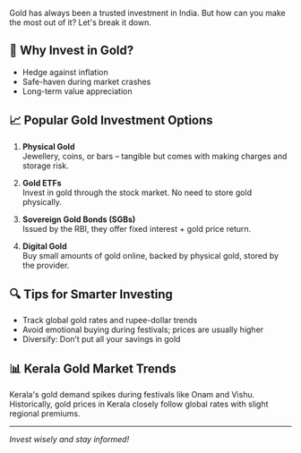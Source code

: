 Gold has always been a trusted investment in India. But how can you make the most out of it? Let's break it down.

## 🧠 Why Invest in Gold?

- Hedge against inflation
- Safe-haven during market crashes
- Long-term value appreciation

## 📈 Popular Gold Investment Options

1. **Physical Gold**  
   Jewellery, coins, or bars – tangible but comes with making charges and storage risk.

2. **Gold ETFs**  
   Invest in gold through the stock market. No need to store gold physically.

3. **Sovereign Gold Bonds (SGBs)**  
   Issued by the RBI, they offer fixed interest + gold price return.

4. **Digital Gold**  
   Buy small amounts of gold online, backed by physical gold, stored by the provider.

## 🔍 Tips for Smarter Investing

- Track global gold rates and rupee-dollar trends
- Avoid emotional buying during festivals; prices are usually higher
- Diversify: Don’t put all your savings in gold

## 📊 Kerala Gold Market Trends

Kerala's gold demand spikes during festivals like Onam and Vishu. Historically, gold prices in Kerala closely follow global rates with slight regional premiums.

---

_Invest wisely and stay informed!_
